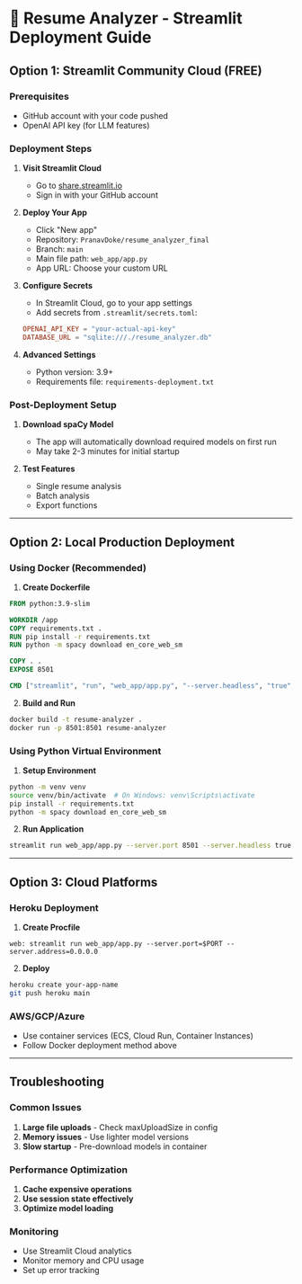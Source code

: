 # 🚀 Resume Analyzer - Streamlit Deployment Guide

## Option 1: Streamlit Community Cloud (FREE)

### Prerequisites
- GitHub account with your code pushed
- OpenAI API key (for LLM features)

### Deployment Steps

1. **Visit Streamlit Cloud**
   - Go to [share.streamlit.io](https://share.streamlit.io)
   - Sign in with your GitHub account

2. **Deploy Your App**
   - Click "New app"
   - Repository: `PranavDoke/resume_analyzer_final`
   - Branch: `main`
   - Main file path: `web_app/app.py`
   - App URL: Choose your custom URL

3. **Configure Secrets**
   - In Streamlit Cloud, go to your app settings
   - Add secrets from `.streamlit/secrets.toml`:
   ```toml
   OPENAI_API_KEY = "your-actual-api-key"
   DATABASE_URL = "sqlite:///./resume_analyzer.db"
   ```

4. **Advanced Settings**
   - Python version: 3.9+
   - Requirements file: `requirements-deployment.txt`

### Post-Deployment Setup

1. **Download spaCy Model**
   - The app will automatically download required models on first run
   - May take 2-3 minutes for initial startup

2. **Test Features**
   - Single resume analysis
   - Batch analysis
   - Export functions

---

## Option 2: Local Production Deployment

### Using Docker (Recommended)

1. **Create Dockerfile**
```dockerfile
FROM python:3.9-slim

WORKDIR /app
COPY requirements.txt .
RUN pip install -r requirements.txt
RUN python -m spacy download en_core_web_sm

COPY . .
EXPOSE 8501

CMD ["streamlit", "run", "web_app/app.py", "--server.headless", "true", "--server.port", "8501"]
```

2. **Build and Run**
```bash
docker build -t resume-analyzer .
docker run -p 8501:8501 resume-analyzer
```

### Using Python Virtual Environment

1. **Setup Environment**
```bash
python -m venv venv
source venv/bin/activate  # On Windows: venv\Scripts\activate
pip install -r requirements.txt
python -m spacy download en_core_web_sm
```

2. **Run Application**
```bash
streamlit run web_app/app.py --server.port 8501 --server.headless true
```

---

## Option 3: Cloud Platforms

### Heroku Deployment

1. **Create Procfile**
```
web: streamlit run web_app/app.py --server.port=$PORT --server.address=0.0.0.0
```

2. **Deploy**
```bash
heroku create your-app-name
git push heroku main
```

### AWS/GCP/Azure
- Use container services (ECS, Cloud Run, Container Instances)
- Follow Docker deployment method above

---

## Troubleshooting

### Common Issues
1. **Large file uploads** - Check maxUploadSize in config
2. **Memory issues** - Use lighter model versions
3. **Slow startup** - Pre-download models in container

### Performance Optimization
1. **Cache expensive operations**
2. **Use session state effectively**
3. **Optimize model loading**

### Monitoring
- Use Streamlit Cloud analytics
- Monitor memory and CPU usage
- Set up error tracking